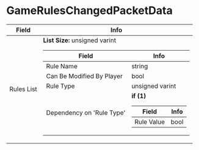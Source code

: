 # GameRulesChangedPacketData

<table><thead><tr><th>Field</th><th>Info</th></tr></thead><tbody>
<tr><td>Rules List</td><td><b>List Size:</b> unsigned varint
  <table><thead><tr><th>Field</th><th>Info</th></tr></thead><tbody>
  <tr><td>Rule Name</td><td>string</td></tr>
  <tr><td>Can Be Modified By Player</td><td>bool</td></tr>
  <tr><td>Rule Type</td><td>unsigned varint</td></tr>
  <tr><td>Dependency on 'Rule Type'</td><td><b>if (1)</b><br>
    <table><thead><tr><th>Field</th><th>Info</th></tr></thead><tbody>
    <tr><td>Rule Value</td><td>bool</td></tr>
    </tbody></table></td></tr>
  </tbody></table></td></tr>
</tbody></table>
